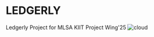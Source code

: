 # LEDGERLY
Ledgerly Project for MLSA KIIT Project Wing'25
![cloud](https://github.com/user-attachments/assets/75bcff8f-33bf-46d0-b5c5-0918da8e7d2f)
